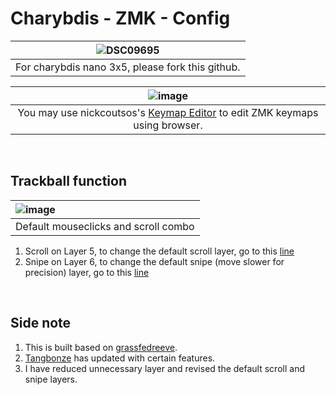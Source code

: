 # Charybdis - ZMK - Config


|![DSC09695](https://github.com/superxc3/zmk-config-charybdis_nano/assets/79617315/9ba9cfbd-cc29-4678-83e3-f499a401b5f7)|
|:--:|
|For charybdis nano 3x5, please fork this github.|

|![image](https://github.com/superxc3/zmk-config-charybdis_nano/assets/79617315/2c3e647a-d1d5-4919-812e-dedd7e7075d8)|
|:--:|
|You may use nickcoutsos's [Keymap Editor](https://nickcoutsos.github.io/keymap-editor/) to edit ZMK keymaps using browser. |

<br>

## Trackball function

|![image](https://github.com/superxc3/zmk-config-charybdis_nano/assets/79617315/e0165ade-d2d7-4b11-ab9d-1bb44d31896d)|
|:--|
| Default mouseclicks and scroll combo |

1. Scroll on Layer 5, to change the default scroll layer, go to this [line](https://github.com/superxc3/zmk-config-charybdis_nano/blob/9bfd03ef721dab9a8e3f21a3535fabae094affd0/config/boards/shields/charybdis/charybdis_right.overlay#L61C1-L61C29)
2. Snipe on Layer 6, to change the default snipe (move slower for precision) layer, go to this [line](https://github.com/superxc3/zmk-config-charybdis_nano/blob/9bfd03ef721dab9a8e3f21a3535fabae094affd0/config/boards/shields/charybdis/charybdis_right.overlay#L62)

<br>

## Side note
1. This is built based on [grassfedreeve](https://github.com/grassfedreeve/Charybdis-ZMK-Config).
2. [Tangbonze](https://github.com/tangbonze/zmk-config-charybdis_nano) has updated with certain features.
3. I have reduced unnecessary layer and revised the default scroll and snipe layers. 
